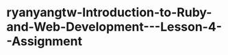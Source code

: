 ryanyangtw-Introduction-to-Ruby-and-Web-Development---Lesson-4--Assignment
==========================================================================
